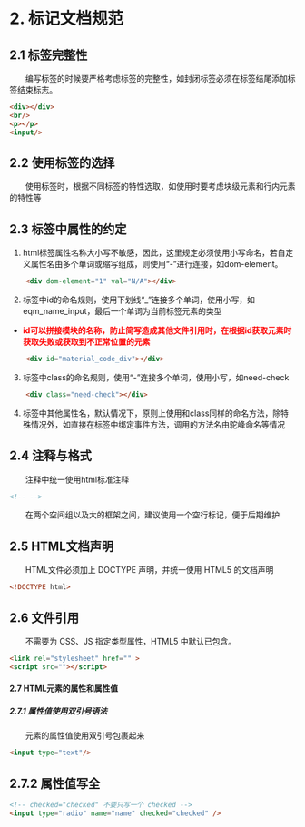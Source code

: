 # 2. 标记文档规范
## 2.1 标签完整性
&emsp;&emsp;编写标签的时候要严格考虑标签的完整性，如封闭标签必须在标签结尾添加标签结束标志。
``` html
<div></div>
<br/>
<p></p>
<input/>
```
## 2.2 使用标签的选择
&emsp;&emsp;使用标签时，根据不同标签的特性选取，如使用时要考虑块级元素和行内元素的特性等
    
## 2.3 标签中属性的约定
1. html标签属性名称大小写不敏感，因此，这里规定必须使用小写命名，若自定义属性名由多个单词或缩写组成，则使用“-”进行连接，如dom-element。
```html 
    <div dom-element="1" val="N/A"></div>
```
2. 标签中id的命名规则，使用下划线“_”连接多个单词，使用小写，如eqm_name_input，最后一个单词为当前标签元素的类型
* **<font color=red>id可以拼接模块的名称，防止简写造成其他文件引用时，在根据id获取元素时获取失败或获取到不正常位置的元素</font>**
```html 
    <div id="material_code_div"></div>
```

3. 标签中class的命名规则，使用“-”连接多个单词，使用小写，如need-check
```html 
    <div class="need-check"></div>
```
4. 标签中其他属性名，默认情况下，原则上使用和class同样的命名方法，除特殊情况外，如直接在标签中绑定事件方法，调用的方法名由驼峰命名等情况
   
## 2.4 注释与格式
&emsp;&emsp;注释中统一使用html标准注释
``` html
<!-- --> 
```
&emsp;&emsp;在两个空间组以及大的框架之间，建议使用一个空行标记，便于后期维护

## 2.5 HTML文档声明
&emsp;&emsp;HTML文件必须加上 DOCTYPE 声明，并统一使用 HTML5 的文档声明
```html
<!DOCTYPE html>
```

## 2.6 文件引用
&emsp;&emsp;不需要为 CSS、JS 指定类型属性，HTML5 中默认已包含。
```html
<link rel="stylesheet" href="" >
<script src=""></script>
```

#### 2.7 HTML元素的属性和属性值
##### 2.7.1 属性值使用双引号语法
&emsp;&emsp;元素的属性值使用双引号包裹起来
```html
<input type="text"/>
```
## 2.7.2 属性值写全
```html
<!-- checked="checked" 不要只写一个 checked -->
<input type="radio" name="name" checked="checked" />
```